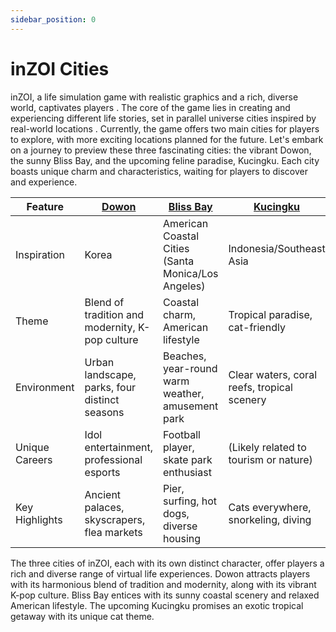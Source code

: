 ```yaml
---
sidebar_position: 0
---
```


# inZOI Cities

inZOI, a life simulation game with realistic graphics and a rich, diverse world, captivates players . The core of the game lies in creating and experiencing different life stories, set in parallel universe cities inspired by real-world locations . Currently, the game offers two main cities for players to explore, with more exciting locations planned for the future. Let's embark on a journey to preview these three fascinating cities: the vibrant Dowon, the sunny Bliss Bay, and the upcoming feline paradise, Kucingku. Each city boasts unique charm and characteristics, waiting for players to discover and experience.   

| Feature        | [Dowon](/docs/city/dowon)                                         | [Bliss Bay](/docs/city/bliss_bay)                                         | [Kucingku](/docs/city/kucingku)                     |
|---------------|------------------------------------------------|--------------------------------------------------|-------------------------------------------|
| Inspiration   | Korea                                          | American Coastal Cities (Santa Monica/Los Angeles) | Indonesia/Southeast Asia                   |
| Theme         | Blend of tradition and modernity, K-pop culture | Coastal charm, American lifestyle                 | Tropical paradise, cat-friendly            |
| Environment   | Urban landscape, parks, four distinct seasons   | Beaches, year-round warm weather, amusement park  | Clear waters, coral reefs, tropical scenery |
| Unique Careers| Idol entertainment, professional esports       | Football player, skate park enthusiast           | (Likely related to tourism or nature)      |
| Key Highlights| Ancient palaces, skyscrapers, flea markets    | Pier, surfing, hot dogs, diverse housing         | Cats everywhere, snorkeling, diving        |

The three cities of inZOI, each with its own distinct character, offer players a rich and diverse range of virtual life experiences. Dowon attracts players with its harmonious blend of tradition and modernity, along with its vibrant K-pop culture. Bliss Bay entices with its sunny coastal scenery and relaxed American lifestyle. The upcoming Kucingku promises an exotic tropical getaway with its unique cat theme.
